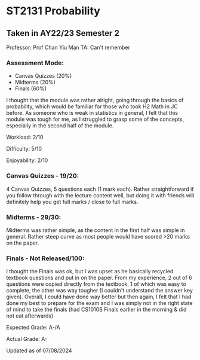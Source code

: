 # ST2131 Probability
## Taken in AY22/23 Semester 2

Professor: Prof Chan Yiu Man
TA: Can't remember

### Assessment Mode:
- Canvas Quizzes (20%)
- Midterms (20%)
- Finals (60%)

I thought that the module was rather alright, going through the basics of probability, which would be familiar for those who took H2 Math in JC before. As someone who is weak in statistics in general, I felt that this module was tough for me, as I struggled to grasp some of the concepts, especially in the second half of the module.

Workload: 2/10

Difficulty: 5/10

Enjoyability: 2/10

### Canvas Quizzes - 19/20:
4 Canvas Quizzes, 5 questions each (1 mark each). Rather straightforward if you follow through with the lecture content well, but doing it with friends will definitely help you get full marks / close to full marks.

### Midterms - 29/30:
Midterms was rather simple, as the content in the first half was simple in general. Rather steep curve as most people would have scored >20 marks on the paper.

### Finals - Not Released/100:
I thought the Finals was ok, but I was upset as he basically recycled textbook questions and put in on the paper. From my experience, 2 out of 6 questions were copied directly from the textbook, 1 of which was easy to complete, the other was way tougher (I couldn't understand the answer key given). Overall, I could have done way better but then again, I felt that I had done my best to prepare for the exam and I was simply not in the right state of mind to take the finals (had CS1010S Finals earlier in the morning & did not eat afterwards)

Expected Grade: A-/A

Actual Grade: A-


Updated as of 07/08/2024
